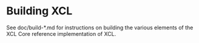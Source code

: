Building XCL
=============

See doc/build-*.md for instructions on building the various
elements of the XCL Core reference implementation of XCL.
